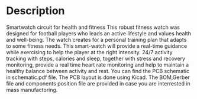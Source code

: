 # Description
Smartwatch circuit for health and fitness
This robust fitness watch was designed for football players who leads an active lifestyle and values health and well-being. 
The watch creates for a personal training plan that adapts to some fitness needs. 
This smart-watch will provide a real-time guidance while exercising to help the player at the right intensity.
24/7 activity tracking with steps, calories and sleep, together with stress and recovery monitoring, provide a real time heart rate monitoring and help to maintain a healthy balance between activity and rest.
You can find the PCB schematic in schematic.pdf file.
The PCB layout is done using Kicad.
The BOM,Gerber file and components position file are provided in case you are interrested in mass manufactoring.
